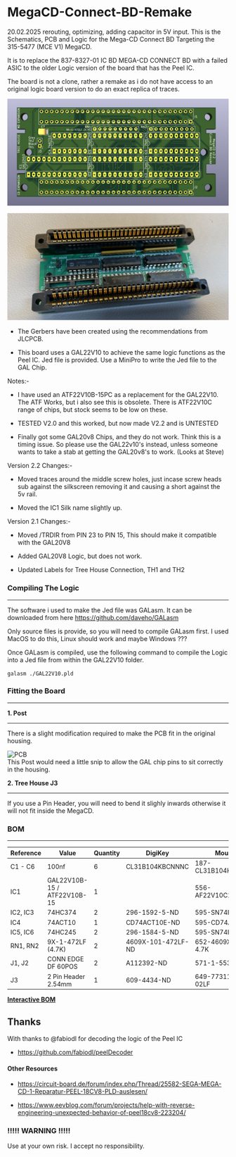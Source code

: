 # MegaCD-Connect-BD-Remake
20.02.2025 rerouting, optimizing, adding capacitor in 5V input.
This is the Schematics, PCB and Logic for the Mega-CD Connect BD Targeting the 315-5477 (MCE V1) MegaCD.

It is to replace the 837-8327-01 IC BD MEGA-CD CONNECT BD with a failed ASIC to the older Logic version of the board that has the Peel IC.

The board is not a clone, rather a remake as i do not have access to an original logic board version to do an exact replica of traces.

![PCB](images/PCB.jpg)

![MAIN](images/MAIN.jpg)

* The Gerbers have been created using the recommendations from JLCPCB.

* This board uses a GAL22V10 to achieve the same logic functions as the Peel IC. Jed file is provided.
  Use a MiniPro to write the Jed file to the GAL Chip.

Notes:- 

 * I have used an ATF22V10B-15PC as a replacement for the GAL22V10. The ATF Works, but i also see this is obsolete. There is ATF22V10C range of chips, but stock seems to be low on these.

 * TESTED V2.0 and this worked, but now made V2.2 and is UNTESTED
   
 * Finally got some GAL20v8 Chips, and they do not work. Think this is a timing issue. So please use the GAL22v10's instead, unless someone wants to take a stab at getting the GAL20v8's to work. (Looks at Steve)


Version 2.2 Changes:-

* Moved traces around the middle screw holes, just incase screw heads sub against the silkscreen removing it and causing a short against the 5v rail.

* Moved the IC1 Silk name slightly up.

Version 2.1 Changes:-

* Moved /TRDIR from PIN 23 to PIN 15, This should make it compatible with the GAL20V8

* Added GAL20V8 Logic, but does not work.

* Updated Labels for Tree House Connection, TH1 and TH2

### Compiling The Logic
---

The software i used to make the Jed file was GALasm. It can be downloaded from here https://github.com/daveho/GALasm

Only source files is provide, so you will need to compile GALasm first. I used MacOS to do this, Linux should work and maybe Windows ???

Once GALasm is compiled, use the following command to compile the Logic into a Jed file from within the GAL22V10 folder.

```
galasm ./GAL22V10.pld
```

### Fitting the Board
---

**1. Post**

---

There is a slight modification required to make the PCB fit in the original housing.

![PCB](images/POST.jpg)
<br>This Post would need a little snip to allow the GAL chip pins to sit correctly in the housing.

**2. Tree House J3**

---

If you use a Pin Header, you will need to bend it slighly inwards otherwise it will not fit inside the MegaCD.


### BOM

---

| Reference | Value                       | Quantity | DigiKey            | Mouser               |
|-----------|-----------------------------|----------|--------------------|----------------------|
| C1 - C6   | 100nf                       | 6        | CL31B104KBCNNNC    | 187-CL31B104KBCNNNC  |
| IC1       | GAL22V10B-15 / ATF22V10B-15 | 1        |                    | 556-AF22V10C15PU     |
| IC2, IC3  | 74HC374                     | 2        | 296-1592-5-ND      | 595-SN74HC374N       |
| IC4       | 74ACT10                     | 1        | CD74ACT10E-ND      | 595-CD74ACT10E       |
| IC5, IC6  | 74HC245                     | 2        | 296-1584-5-ND      | 595-SN74HC245N       |
| RN1, RN2  | 9X-1-472LF (4.7K)           | 2        | 4609X-101-472LF-ND | 652-4609X-1LF-4.7K   |
| J1, J2    | CONN EDGE DF 60POS          | 2        | A112392-ND         | 571-1-5530841-8      |
| J3        | 2 Pin Header 2.54mm         | 1        | 609-4434-ND        | 649-77311-118-02LF   |

[**Interactive BOM**][IBOM]

## Thanks

With thanks to @fabiodl for decoding the logic of the Peel IC

* https://github.com/fabiodl/peelDecoder

#### Other Resources

* https://circuit-board.de/forum/index.php/Thread/25582-SEGA-MEGA-CD-1-Reparatur-PEEL-18CV8-PLD-auslesen/

* https://www.eevblog.com/forum/projects/help-with-reverse-engineering-unexpected-behavior-of-peel18cv8-223204/


### !!!!! WARNING !!!!!

Use at your own risk. I accept no responsibility.

[IBOM]: http://htmlpreview.github.io/?https://raw.githubusercontent.com/chris-jh/MegaCD-Connect-BD-Remake/main/bom/ibom.html
